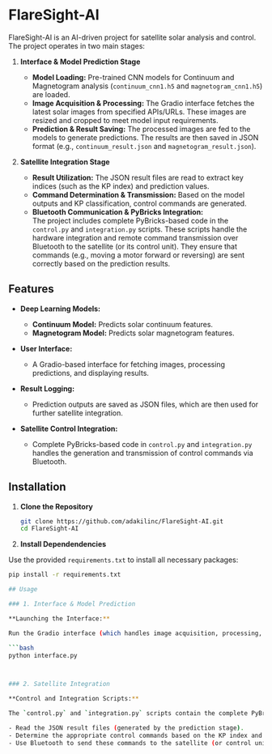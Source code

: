 
# FlareSight-AI

FlareSight-AI is an AI-driven project for satellite solar analysis and control. The project operates in two main stages:

1. **Interface & Model Prediction Stage**  
   - **Model Loading:** Pre-trained CNN models for Continuum and Magnetogram analysis (`continuum_cnn1.h5` and `magnetogram_cnn1.h5`) are loaded.
   - **Image Acquisition & Processing:** The Gradio interface fetches the latest solar images from specified APIs/URLs. These images are resized and cropped to meet model input requirements.
   - **Prediction & Result Saving:** The processed images are fed to the models to generate predictions. The results are then saved in JSON format (e.g., `continuum_result.json` and `magnetogram_result.json`).

2. **Satellite Integration Stage**  
   - **Result Utilization:** The JSON result files are read to extract key indices (such as the KP index) and prediction values.
   - **Command Determination & Transmission:** Based on the model outputs and KP classification, control commands are generated.
   - **Bluetooth Communication & PyBricks Integration:**  
     The project includes complete PyBricks-based code in the `control.py` and `integration.py` scripts. These scripts handle the hardware integration and remote command transmission over Bluetooth to the satellite (or its control unit). They ensure that commands (e.g., moving a motor forward or reversing) are sent correctly based on the prediction results.

## Features

- **Deep Learning Models:**  
  - **Continuum Model:** Predicts solar continuum features.
  - **Magnetogram Model:** Predicts solar magnetogram features.

- **User Interface:**  
  - A Gradio-based interface for fetching images, processing predictions, and displaying results.

- **Result Logging:**  
  - Prediction outputs are saved as JSON files, which are then used for further satellite integration.

- **Satellite Control Integration:**  
  - Complete PyBricks-based code in `control.py` and `integration.py` handles the generation and transmission of control commands via Bluetooth.

## Installation

1. **Clone the Repository**

   ```bash
   git clone https://github.com/adakilinc/FlareSight-AI.git
   cd FlareSight-AI

2. **Install Dependendencies**

Use the provided `requirements.txt` to install all necessary packages:

```bash
pip install -r requirements.txt

## Usage

### 1. Interface & Model Prediction

**Launching the Interface:**

Run the Gradio interface (which handles image acquisition, processing, prediction, and saving results) by executing:

```bash
python interface.py



### 2. Satellite Integration

**Control and Integration Scripts:**

The `control.py` and `integration.py` scripts contain the complete PyBricks-based code for satellite integration. They:

- Read the JSON result files (generated by the prediction stage).
- Determine the appropriate control commands based on the KP index and model outputs.
- Use Bluetooth to send these commands to the satellite (or control unit).





